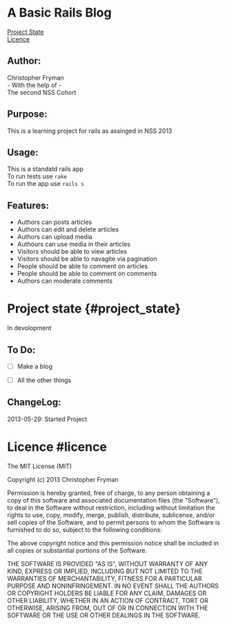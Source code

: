 A Basic Rails Blog
==================

[Project State](#projcet_state) <br>
[Licence](#licence) <br>


Author:
-------

Christopher Fryman <br>
\- With the help of - <br>
The second NSS Cohort <br>


Purpose:
--------

This is a learning project for rails as assinged in NSS 2013


Usage:
------

This is a standatd rails app <br>
To run tests use `rake` <br>
To run the app use `rails s` <br>


Features:
---------



* Authors can posts articles
* Authors can edit and delete articles
* Authors can upload media
* Authours can use media in their articles
* Visitors should be able to view articles
* Visitors should be able to navagite via pagination
* People should be able to comment on articles
* People should be able to comment on comments
* Authors can moderate comments


Project state {#project_state}
=============

In devolopment


To Do:
------

- [ ] Make a blog
- [ ] All the other things


ChangeLog:
----------

2013-05-29: Started Project


Licence #licence
=======

The MIT License (MIT)

Copyright (c) 2013 Christopher Fryman

Permission is hereby granted, free of charge, to any person obtaining a copy
of this software and associated documentation files (the "Software"), to deal
in the Software without restriction, including without limitation the rights
to use, copy, modify, merge, publish, distribute, sublicense, and/or sell
copies of the Software, and to permit persons to whom the Software is
furnished to do so, subject to the following conditions:

The above copyright notice and this permission notice shall be included in
all copies or substantial portions of the Software.

THE SOFTWARE IS PROVIDED "AS IS", WITHOUT WARRANTY OF ANY KIND, EXPRESS OR
IMPLIED, INCLUDING BUT NOT LIMITED TO THE WARRANTIES OF MERCHANTABILITY,
FITNESS FOR A PARTICULAR PURPOSE AND NONINFRINGEMENT. IN NO EVENT SHALL THE
AUTHORS OR COPYRIGHT HOLDERS BE LIABLE FOR ANY CLAIM, DAMAGES OR OTHER
LIABILITY, WHETHER IN AN ACTION OF CONTRACT, TORT OR OTHERWISE, ARISING FROM,
OUT OF OR IN CONNECTION WITH THE SOFTWARE OR THE USE OR OTHER DEALINGS IN
THE SOFTWARE.
